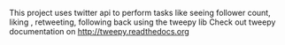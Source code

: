This project uses twitter api to perform tasks like seeing follower count, liking , retweeting, following back using the tweepy lib
 Check out tweepy documentation on http://tweepy.readthedocs.org
